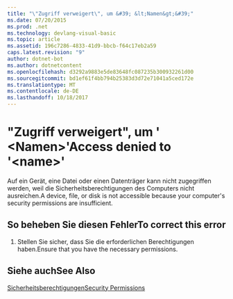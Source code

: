 ```yaml
---
title: "\"Zugriff verweigert\", um &#39; &lt;Namen&gt;&#39;"
ms.date: 07/20/2015
ms.prod: .net
ms.technology: devlang-visual-basic
ms.topic: article
ms.assetid: 196c7286-4833-41d9-bbcb-f64c17eb2a59
caps.latest.revision: "9"
author: dotnet-bot
ms.author: dotnetcontent
ms.openlocfilehash: d3292a9883e5de83648fc087235b300932261d00
ms.sourcegitcommit: bd1ef61f4bb794b25383d3d72e71041a5ced172e
ms.translationtype: MT
ms.contentlocale: de-DE
ms.lasthandoff: 10/18/2017
---
```

# <a name="access-denied-to-39ltnamegt39"></a><span data-ttu-id="ce148-102">"Zugriff verweigert", um &#39; &lt;Namen&gt;&#39;</span><span class="sxs-lookup"><span data-stu-id="ce148-102">Access denied to &#39;&lt;name&gt;&#39;</span></span>
<span data-ttu-id="ce148-103">Auf ein Gerät, eine Datei oder einen Datenträger kann nicht zugegriffen werden, weil die Sicherheitsberechtigungen des Computers nicht ausreichen.</span><span class="sxs-lookup"><span data-stu-id="ce148-103">A device, file, or disk is not accessible because your computer's security permissions are insufficient.</span></span>  
  
## <a name="to-correct-this-error"></a><span data-ttu-id="ce148-104">So beheben Sie diesen Fehler</span><span class="sxs-lookup"><span data-stu-id="ce148-104">To correct this error</span></span>  
  
1.  <span data-ttu-id="ce148-105">Stellen Sie sicher, dass Sie die erforderlichen Berechtigungen haben.</span><span class="sxs-lookup"><span data-stu-id="ce148-105">Ensure that you have the necessary permissions.</span></span>  
  
## <a name="see-also"></a><span data-ttu-id="ce148-106">Siehe auch</span><span class="sxs-lookup"><span data-stu-id="ce148-106">See Also</span></span>  
 [<span data-ttu-id="ce148-107">Sicherheitsberechtigungen</span><span class="sxs-lookup"><span data-stu-id="ce148-107">Security Permissions</span></span>](http://msdn.microsoft.com/en-us/b03757b4-e926-4196-b738-3733ced2bda0)
